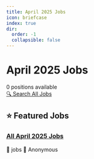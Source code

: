 ```yaml
---
title: April 2025 Jobs
icon: briefcase
index: true
dir:
  order: -1
  collapsible: false
---
```


# April 2025 Jobs

<div class="jobs-header">
  <div class="jobs-count">0 positions available</div>
  <a href="./all-jobs.html" class="search-all-button">🔍 Search All Jobs</a>
</div>

## ⭐ Featured Jobs

<div class="featured-jobs">
  <div class="featured-job">
    <h3><a href="/jobs/April-2025/all-jobs">All April 2025 Jobs</a></h3>
    <div class="job-meta">
      <span class="company">🏢 jobs</span>
      <span class="author">👤 Anonymous</span>
    </div>
  </div>
</div>